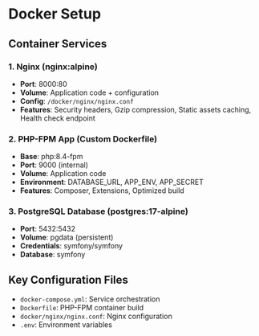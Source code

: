 # Docker Setup

## Container Services

### 1. Nginx (nginx:alpine)
- **Port**: 8000:80
- **Volume**: Application code + configuration
- **Config**: `/docker/nginx/nginx.conf`
- **Features**: Security headers, Gzip compression, Static assets caching, Health check endpoint

### 2. PHP-FPM App (Custom Dockerfile)
- **Base**: php:8.4-fpm
- **Port**: 9000 (internal)
- **Volume**: Application code
- **Environment**: DATABASE_URL, APP_ENV, APP_SECRET
- **Features**: Composer, Extensions, Optimized build

### 3. PostgreSQL Database (postgres:17-alpine)
- **Port**: 5432:5432
- **Volume**: pgdata (persistent)
- **Credentials**: symfony/symfony
- **Database**: symfony

## Key Configuration Files

- `docker-compose.yml`: Service orchestration
- `Dockerfile`: PHP-FPM container build
- `docker/nginx/nginx.conf`: Nginx configuration
- `.env`: Environment variables